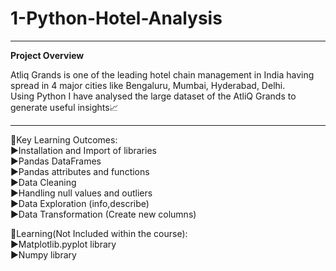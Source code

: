 # 1-Python-Hotel-Analysis

______________________________________________________________________________________________________________________________________________

**Project Overview**

Atliq Grands is one of the leading hotel chain management in India having spread in 4 major cities like Bengaluru, Mumbai, Hyderabad, Delhi.  
Using Python I have analysed the large dataset of the AtliQ Grands to generate useful insights📈
______________________________________________________________________________________________________________________________________________

🔶Key Learning Outcomes:  
▶Installation and Import of libraries  
▶Pandas DataFrames  
▶Pandas attributes and functions    
▶Data Cleaning  
▶Handling null values and outliers  
▶Data Exploration (info,describe)  
▶Data Transformation (Create new columns)  

🔶Learning(Not Included within the course):  
▶Matplotlib.pyplot library  
▶Numpy library  

